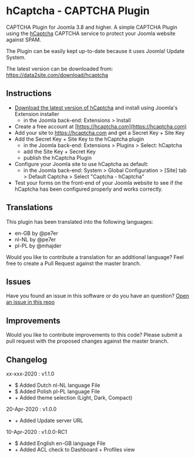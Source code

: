 # hCaptcha - CAPTCHA Plugin 
CAPTCHA Plugin for Joomla 3.8 and higher. 
A simple CAPTCHA Plugin using the [hCaptcha](https://www.hcaptcha.com/) CAPTCHA service 
to protect your Joomla website against SPAM.

The Plugin can be easily kept up-to-date because it uses Joomla! Update System. 

The latest version can be downloaded from: https://data2site.com/download/hcaptcha

## Instructions

- [Download the latest version of hCaptcha](https://data2site.com/download/hcaptcha) 
and install using Joomla's Extension installer
    - in the Joomla back-end: Extensions > Install
- Create a free account at [https://hcaptcha.com](https://hcaptcha.com)
- Add your site to https://hcaptcha.com and get a Secret Key + Site Key 
- Add the Secret Key + Site Key to the hCaptcha plugin 
    - in the Joomla back-end: Extensions > Plugins > Select: hCaptcha
    - add the Site Key + Secret Key
    - publish the hCaptcha Plugin
- Configure your Joomla site to use hCaptcha as default:
    - in the Joomla back-end: System > Global Configuration > [Site] tab > 
    Default Captcha > Select "Captcha - hCaptcha"
- Test your forms on the front-end of your Joomla website to see if the hCaptcha 
has been configured properly and works correctly.

## Translations
This plugin has been translated into the following languages:
- en-GB by @pe7er
- nl-NL by @pe7er
- pl-PL by @mhajder
 
Would you like to contribute a translation for an additional language? Feel free to create a Pull Request against the master branch.

## Issues
Have you found an issue in this software or do you have an question?
[Open an issue in this repo](https://github.com/pe7er/hCaptcha/issues/new)

## Improvements
Would you like to contribute improvements to this code?
Please submit a pull request with the proposed changes against the master branch.

## Changelog

xx-xxx-2020 : v1.1.0
<ul>
<li>$ Added Dutch nl-NL language File</li>
<li>$ Added Polish pl-PL language File</li>
<li>+ Added theme selection (Light, Dark, Compact)</li>
</ul>

20-Apr-2020 : v1.0.0
<ul>
<li>+ Added Update server URL</li>
</ul>

10-Apr-2020 : v1.0.0-RC1
<ul>
<li>$ Added English en-GB language File</li>
<li>+ Added ACL check to Dashboard + Profiles view</li>
</ul>
